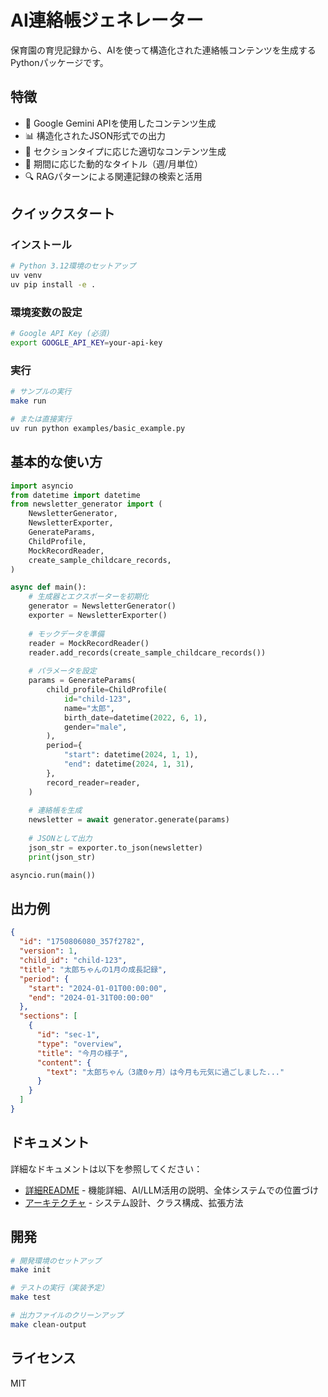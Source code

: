 # AI連絡帳ジェネレーター

保育園の育児記録から、AIを使って構造化された連絡帳コンテンツを生成するPythonパッケージです。

## 特徴

- 🤖 Google Gemini APIを使用したコンテンツ生成
- 📊 構造化されたJSON形式での出力
- 🎯 セクションタイプに応じた適切なコンテンツ生成
- 📅 期間に応じた動的なタイトル（週/月単位）
- 🔍 RAGパターンによる関連記録の検索と活用

## クイックスタート

### インストール

```bash
# Python 3.12環境のセットアップ
uv venv
uv pip install -e .
```

### 環境変数の設定

```bash
# Google API Key (必須)
export GOOGLE_API_KEY=your-api-key
```

### 実行

```bash
# サンプルの実行
make run

# または直接実行
uv run python examples/basic_example.py
```

## 基本的な使い方

```python
import asyncio
from datetime import datetime
from newsletter_generator import (
    NewsletterGenerator,
    NewsletterExporter,
    GenerateParams,
    ChildProfile,
    MockRecordReader,
    create_sample_childcare_records,
)

async def main():
    # 生成器とエクスポーターを初期化
    generator = NewsletterGenerator()
    exporter = NewsletterExporter()
    
    # モックデータを準備
    reader = MockRecordReader()
    reader.add_records(create_sample_childcare_records())
    
    # パラメータを設定
    params = GenerateParams(
        child_profile=ChildProfile(
            id="child-123",
            name="太郎",
            birth_date=datetime(2022, 6, 1),
            gender="male",
        ),
        period={
            "start": datetime(2024, 1, 1),
            "end": datetime(2024, 1, 31),
        },
        record_reader=reader,
    )
    
    # 連絡帳を生成
    newsletter = await generator.generate(params)
    
    # JSONとして出力
    json_str = exporter.to_json(newsletter)
    print(json_str)

asyncio.run(main())
```

## 出力例

```json
{
  "id": "1750806080_357f2782",
  "version": 1,
  "child_id": "child-123",
  "title": "太郎ちゃんの1月の成長記録",
  "period": {
    "start": "2024-01-01T00:00:00",
    "end": "2024-01-31T00:00:00"
  },
  "sections": [
    {
      "id": "sec-1",
      "type": "overview",
      "title": "今月の様子",
      "content": {
        "text": "太郎ちゃん（3歳0ヶ月）は今月も元気に過ごしました..."
      }
    }
  ]
}
```

## ドキュメント

詳細なドキュメントは以下を参照してください：

- [詳細README](docs/README.md) - 機能詳細、AI/LLM活用の説明、全体システムでの位置づけ
- [アーキテクチャ](docs/ARCHITECTURE.md) - システム設計、クラス構成、拡張方法

## 開発

```bash
# 開発環境のセットアップ
make init

# テストの実行（実装予定）
make test

# 出力ファイルのクリーンアップ
make clean-output
```

## ライセンス

MIT